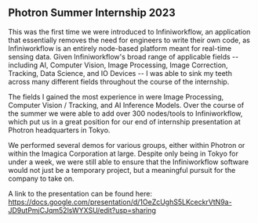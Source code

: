 ## Photron Summer Internship 2023

This was the first time we were introduced to Infiniworkflow, an application that essentially removes the need for engineers to write their own code, as Infiniworkflow is an entirely node-based platform meant for real-time sensing data. Given Infiniworkflow's broad range of applicable fields -- including AI, Computer Vision, Image Processing, Image Correction, Tracking, Data Science, and IO Devices -- I was able to sink my teeth across many different fields throughout the course of the internship.

The fields I gained the most experience in were Image Processing, Computer Vision / Tracking, and AI Inference Models. Over the course of the summer we were able to add over 300 nodes/tools to Infiniworkflow, which put us in a great position for our end of internship presentation at Photron headquarters in Tokyo.

We performed several demos for various groups, either within Photron or within the Imagica Corporation at large. Despite only being in Tokyo for under a week, we were still able to ensure that the Infiniworkflow software would not just be a temporary project, but a meaningful pursuit for the company to take on.

A link to the presentation can be found here: https://docs.google.com/presentation/d/1OeZcUghS5LKceckrVtN9a-JD9utPmjCJqm52lsWYXSU/edit?usp=sharing


